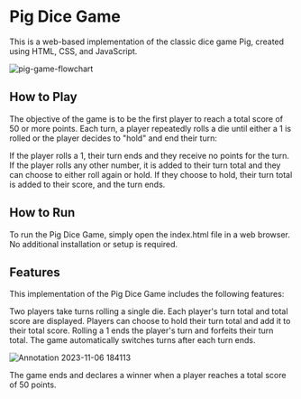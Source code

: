 # Pig Dice Game

This is a web-based implementation of the classic dice game Pig, created using HTML, CSS, and JavaScript.


![pig-game-flowchart](https://github.com/ninjahurricane007/Pig-Game/assets/67139570/0e02f1cc-ec46-4634-bd08-5aa3d042c2f2)


## How to Play
The objective of the game is to be the first player to reach a total score of 50 or more points. Each turn, a player repeatedly rolls a die until either a 1 is rolled or the player decides to "hold" and end their turn:

If the player rolls a 1, their turn ends and they receive no points for the turn.
If the player rolls any other number, it is added to their turn total and they can choose to either roll again or hold. If they choose to hold, their turn total is added to their score, and the turn ends.

## How to Run
To run the Pig Dice Game, simply open the index.html file in a web browser. No additional installation or setup is required.

## Features
This implementation of the Pig Dice Game includes the following features:

Two players take turns rolling a single die.
Each player's turn total and total score are displayed.
Players can choose to hold their turn total and add it to their total score.
Rolling a 1 ends the player's turn and forfeits their turn total.
The game automatically switches turns after each turn ends.


![Annotation 2023-11-06 184113](https://github.com/ninjahurricane007/Pig-Game/assets/67139570/3bfe8c30-2c28-44f3-8958-e56b4c11f2bd)

The game ends and declares a winner when a player reaches a total score of 50 points.
